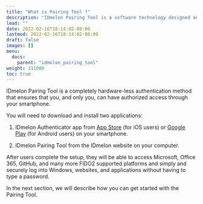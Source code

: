 ```yaml
---
title: "What is Pairing Tool ?"
description: "IDmelon Pairing Tool is a software technology designed and developed by IDmelon Technologies Inc. to let users pair their smartphones with their PCs and use their smartphones as a security key. It is really best suited for environments with single-user PCs so that users can enjoy the passwordless login experiance with a single touch on a push notification on their smartphones."
lead: ""
date: 2022-02-16T18:14:02-08:00
lastmod: 2022-02-16T18:14:02-08:00
draft: false
images: []
menu:
  docs:
    parent: "idmelon_pairing_tool"
weight: 311000
toc: true
---
```


IDmelon Pairing Tool is a completely hardware-less authentication method that ensures that you, and only you, can have
authorized access through your smartphone.

You will need to download and install two applications:

1. IDmelon Authenticator app from [App Store](https://apps.apple.com/ca/app/idmelon/id1511376376) (for iOS users)
   or [Google Play](https://play.google.com/store/apps/details?id=com.vancosys.authenticator.business&pli=1) (for
   Android users) on your smartphone.

2. IDmelon Pairing Tool from the IDmelon website on your computer.

After users complete the setup, they will be able to access Microsoft, Office 365, GitHub, and many more FIDO2 supported
platforms and simply and securely log into Windows, websites, and applications without having to type a password.

In the next section, we will describe how you can get started with the Pairing Tool.
